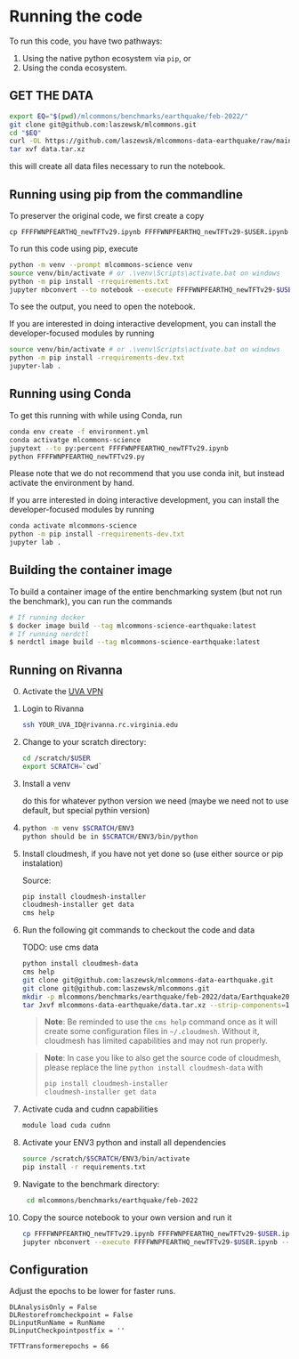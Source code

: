 # Running the code

To run this code, you have two pathways:

1. Using the native python ecosystem via `pip`, or
2. Using the conda ecosystem.

## GET THE DATA

```bash
export EQ="$(pwd)/mlcommons/benchmarks/earthquake/feb-2022/"
git clone git@github.com:laszewsk/mlcommons.git
cd "$EQ"
curl -OL https://github.com/laszewsk/mlcommons-data-earthquake/raw/main/data.tar.xz
tar xvf data.tar.xz
```

this will create all data files necessary to run the notebook.


## Running using pip from the commandline



To preserver the original code, we first create a copy

```
cp FFFFWNPFEARTHQ_newTFTv29.ipynb FFFFWNPFEARTHQ_newTFTv29-$USER.ipynb 
```

To run this code using pip, execute

```bash
python -m venv --prompt mlcommons-science venv
source venv/bin/activate # or .\venv\Scripts\activate.bat on windows
python -m pip install -rrequirements.txt
jupyter nbconvert --to notebook --execute FFFFWNPFEARTHQ_newTFTv29-$USER.ipynb
```

To see the output, you need to open the notebook.

If you are interested in doing interactive development, you can install the 
developer-focused modules by running 

```bash
source venv/bin/activate # or .\venv\Scripts\activate.bat on windows
python -m pip install -rrequirements-dev.txt
jupyter-lab .
```

## Running using Conda

To get this running with while using Conda, run

```bash
conda env create -f environment.yml
conda activatge mlcommons-science
jupytext --to py:percent FFFFWNPFEARTHQ_newTFTv29.ipynb
python FFFFWNPFEARTHQ_newTFTv29.py
```

Please note that we do not recommend that you use conda init, but instead activate 
the environment by hand. 

If you arre interested in doing interactive development, you can install the 
developer-focused modules by running

```bash
conda activate mlcommons-science
python -m pip install -rrequirements-dev.txt
jupyter lab .
```

## Building the container image

To build a container image of the entire benchmarking system (but not run the 
benchmark), you can run the commands

```bash
# If running docker
$ docker image build --tag mlcommons-science-earthquake:latest
# If running nerdctl
$ nerdctl image build --tag mlcommons-science-earthquake:latest
```


## Running on Rivanna

0. Activate the [UVA VPN](https://virginia.service-now.com/its/?id=itsweb_kb_article&sys_id=f24e5cdfdb3acb804f32fb671d9619d0)
1. Login to Rivanna

   ```bash
   ssh YOUR_UVA_ID@rivanna.rc.virginia.edu
   ```
   
2. Change to your scratch directory: 
   
   ```bash
   cd /scratch/$USER
   export SCRATCH=`cwd`
   ```   

3. Install a venv

   do this for whatever python version we need (maybe we need not to use default, 
   but special pythin version)
   
4. ```bash
   python -m venv $SCRATCH/ENV3   
   python should be in $SCRATCH/ENV3/bin/python
   ```

5. Install cloudmesh, if you have not yet done so (use either source or pip instalation)

   Source:

   ```bash
   pip install cloudmesh-installer
   cloudmesh-installer get data
   cms help
   ```


5. Run the following git commands to checkout the code and data

   TODO: use cms data 

   ```bash
   python install cloudmesh-data
   cms help
   git clone git@github.com:laszewsk/mlcommons-data-earthquake.git
   git clone git@github.com:laszewsk/mlcommons.git
   mkdir -p mlcommons/benchmarks/earthquake/feb-2022/data/Earthquake2020
   tar Jxvf mlcommons-data-earthquake/data.tar.xz --strip-components=1 -C mlcommons/benchmarks/earthquake/feb-2022/data/Earthquake2020`
   ```

   > **Note**: Be reminded to use the `cms help` command  once as it will create some 
   >configuration files in `~/.cloudmesh`. Without it, cloudmesh has limited 
   >capabilities and may not run properly.

   > **Note**: In case you like to also get the source code of cloudmesh, 
   > please replace the line `python install cloudmesh-data` with 
   >
   > ```bash
   > pip install cloudmesh-installer
   > cloudmesh-installer get data
   > ```
 
6. Activate cuda and cudnn capabilities

   ```bash
   module load cuda cudnn
   ```
   
7. Activate your ENV3 python and install all dependencies

   ```bash
   source /scratch/$SCRATCH/ENV3/bin/activate
   pip install -r requirements.txt
   ```

8. Navigate to the benchmark directory:
   
   ```bash
    cd mlcommons/benchmarks/earthquake/feb-2022
   ```
   
9. Copy the source notebook to your own version and run it

   ```bash
   cp FFFFWNPFEARTHQ_newTFTv29.ipynb FFFFWNPFEARTHQ_newTFTv29-$USER.ipynb
   jupyter nbconvert --execute FFFFWNPFEARTHQ_newTFTv29-$USER.ipynb --to notebook
   ```
   
## Configuration

Adjust the epochs to be lower for faster runs.

```
DLAnalysisOnly = False
DLRestorefromcheckpoint = False
DLinputRunName = RunName
DLinputCheckpointpostfix = ''

TFTTransformerepochs = 66
```